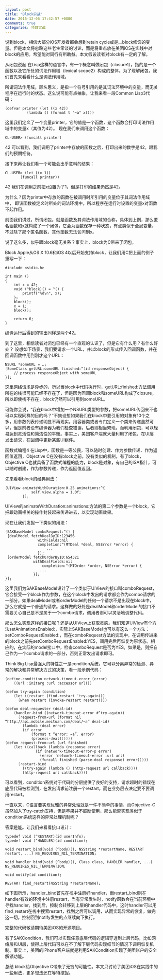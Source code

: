 ```yaml
---
layout: post
title: "Block实战"
date: 2015-12-06 17:42:57 +0800
comments: true
categories: 项目实战
---
```


 
说到block，相信大部分iOS开发者都会想到retain cycle或是__block修饰的变量。但是本文将忽略这些老生常谈的讨论，而是将重点放在美团iOS在实践中对block的应用，希望能对同行有所助益。本文假设读者对block有一定的了解。

从闭包说起
在Lisp这样的语言中，有一个概念叫做闭包（closure1），指的是一个函数以及它所处的词法作用域（lexical scope2）构成的整体。为了理解闭包，我们首先来看看什么是词法作用域。

所谓词法作用域，顾名思义，是指一个符号引用的是其词法环境中的变量，而无关程序在运行时的状态。这么说可能有点抽象，让我来看一段Common Lisp3代码：

	(defvar printer (let ((x 42))
	          (lambda () (format t "~a" x))))
这里我们定义了一个变量printer，它的值是一个函数，这个函数会打印词法作用域中的变量x（其值为42）。
现在我们来调用这个函数：

	CL-USER> (funcall printer)
42
可以看到，我们调用了printer中存放的函数之后，打印出来的数字是42，跟我们的预期相符。

接下来再让我们看一个可能会出乎意料的结果：

	CL-USER> (let ((x 1))
	       (funcall printer))
42
我们在调用之前把x设置为了1，但是打印的结果仍然是42。

为什么？因为printer中存放的函数在被调用时所引用的变量位于其词法作用域中， 即该函数被定义时所处的词法环境中，所以程序在运行时设置的变量x对函数不起作用。

前面我们讲过，所谓闭包，就是函数及其词法作用域的合称，具体到上例，那么匿名函数和x就构成了一个闭包，它会为函数保存一种状态，有点类似于全局变量，不过除了那个匿名函数，其他函数无法访问到x。

说了这么多，似乎跟block毫无关系？事实上，block为C带来了闭包。

Block
Apple从OS X 10.6和iOS 4以后开始支持block，让我们用C把上面的例子重写一下：

	#include <stdio.h>
	
	int main ()
	{
	    int x = 42;
	    void (^block)() = ^() {
	        printf("%d\n", x);
	    };
	    block();
	    x = 1;
	    block();
	
	    return 0;
	}
编译运行后得到的输出同样是两个42。

到了这里，相信读者对闭包已经有一个直观的认识了，但是它有什么用？有什么好处？
设想如下场景，我们要请求一个URL，并以block的形式传入回调函数，并在回调函数中用到刚才这个URL：

	NSURL *someURL = …;
	[SomeClass getURL:someURL finished:^(id responseObject) {
	    // process responseObject with someURL
	}];
这里网络请求是异步的，所以当block中代码执行时，getURL:finished:方法调用所在的栈很可能已经不存在了，但是因为回调block和someURL构成了closure，所以即使栈不存在，block仍然可以引用到someURL。

可能你会说，“我在block中增加一个NSURL类型的参数，把someURL传回来不也可以实现同样的目的吗？”不妨设想如果我们在block中要引用的对象有10个之多，用参数列表传递明显不再现实，用容器类或者专门定义一个类来传递虽然可以，但是前者没有编译器为我们检查错误，后者则相当繁琐。而利用闭包，可以轻易达到灵活性和简洁性的平衡。事实上，美团客户端就大量利用了闭包，在UI层发出请求，在回调中更新某些UI组件。

函数式编程4
在Lisp中，函数是一等公民，可以随时创建、作为参数传递、作为返回值返回，Objective C在没有block之前，没有类似的机制，有了block，Objective C也就具备了函数式编程的能力，block是对象，有自己的ISA指针，可以随时创建，作为参数传递，作为返回值返回。

先来看看block的经典用法：

	[UIView animateWithDuration:0.25 animations:^{
	            self.view.alpha = 1.0f;
	        }];
UIView的animateWithDuration:animations:方法的第二个参数是一个block，它把跟动画相关的操作封装起来传递进去，以实现动画效果。

现在让我们发掘一下类似的用法：

	[SAKBaseModel comboRequest:^() {
	 [dealModel fetchDealByID:123456
	               withFields:nil
	               completion:^(MTDeal *deal, NSError *error) {
	                   ...
	               }];
	 [orderModel fetchOrderByID:654321
	             withDealFields:nil
	                 completion:^(MTOrder *order, NSError *error) {
	                ...
	             }];
	}];
这里我们为SAKBaseModel设计了一个类似于UIView的接口叫comboRequest，它会接受一个block作为参数，在这个block中发出的请求都会作为combo请求的一部分。如果dealModel或者orderModel的任何一个请求不是出现在block中，那么它就是一个普通的请求。这样做的好处是dealModel和orderModel的接口不需要关心自己是不是属于一个combo请求，调用者则可以灵活地调整代码。

那么怎么实现这样的接口呢？还是从UIView上获取灵感。我们知道UIView有个方法setAnimationsEnabled:，实际上SAKBaseModel也可以有这么一个方法：setComboRequestEnabled:，而在comboRequest方法的实现中，在调用传进来的block之前先setComboRequestEnabled:YES，调用完后再恢复为原状态。相应的，在实际的model接口中，检查comboRequest是否为YES，如果是，则把自己作为一个combo请求的一部分，否则正常发出请求即可。

Think Big
Lisp最强大的特性之一是condition系统，它可以分离异常的检测、异常的解决和异常解决方式的决策，看一段示例代码：

	(define-condition network-timeout-error (error)
	    ((url :initarg :url :accessor url)))
	
	(defun try-again (condition)
	    (let ((restart (find-restart ‘try-again)))
	      (when restart (invoke-restart restart))))
	
	(defun deal-requester (deal-id)
	    (handler-bind ((network-timeout-error #’try-again))
	      (request-from-url (format nil “http://api.mobile.meituan.com/deal/~a” deal-id)
	        (lambda (deal error)
	        (if error
	            (format t “error: ~a”, error)
	            (process-deal))))))
	(defun request-from-url (url finished)
	    (let ((callback (lambda (response error)
	              (if (network-timeout-error-p error)
	                (error ‘network-timeout-error :url url)
	                (funcall finished (parse-deal response) error)))))
	      (restart-bind
	        ((try-again (lambda () (http-request url callback))))
	        (http-request url callback))))
可以看到，condition系统对于代码的分层提供了良好的支持，请求超时的错误在底层代码被检测到，在发出请求前注册一个restart，而在业务层去决定要不要调用restart。

一直以来，C语言要实现优雅的异常处理就是一件不简单的事情，而Objective-C虽然加入了try-catch支持，但是苹果并不鼓励使用，那么能否实现类似于condition系统这样的异常处理机制呢？

答案是能。让我们来看看接口设计：

	typedef void (^RESTART)(id userInfo);
	typedef void (^HANDLER)(id condition);
	
	void restart_bind(void (^body)(), NSString *restartName, RESTART restart, ...) NS_REQUIRES_NIL_TERMINATION;
	
	void handler_bind(void (^body)(), Class class, HANDLER handler, ...) NS_REQUIRES_NIL_TERMINATION;
	
	void notify(id condition);
	
	RESTART find_restart(NSString *restartName);
如下图所示，handler_bind首先在栈中注册好handler，而restart_bind则在handler有效的环境中注册restart，当有异常发生时，notify函数会在当前环境中寻找handler，找到后，控制会转移到上层的handler代码中，这时handler可以用find_restart在栈中搜索restart，找到之后可以调用，从而实现异常的恢复，做完这一切，控制回到notify发生的点继续向下执行。



完整的代码敬请期待美团iOS的开源项目。

有了SAKCondition，我们可以实现任意底层代码的逻辑穿透到上层代码，比如网络层和UI层，使得上层代码可以在不了解下层代码实现细节的情况下调用恢复机制。事实上，美团的iPhone客户端就是利用SAKCondition实现了美团账户的安全解锁功能。

总结
block给Objective C带来了无穷的可能性。本文只讨论了美团iOS在实践中的一些用法，更多想法还在等待挖掘。